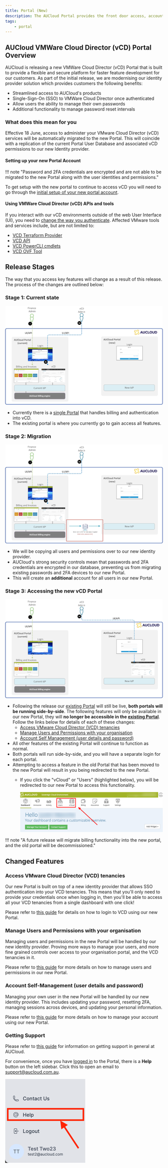 ```yaml
---
title: Portal (New)
description: The AUCloud Portal provides the front door access, account management to AUCloud's infrastructure services.
tags:
    - portal
---
```


## AUCloud VMWare Cloud Director (vCD) Portal Overview

AUCloud is releasing a new VMWare Cloud Director (vCD) Portal that is built to provide a flexible and secure platform for faster feature development for our customers. As part of the initial release, we are modernising our identity provider solution which provides customers the following benefits:

- Streamlined access to AUCloud's products
- Single-Sign-On (SSO) to VMWare Cloud Director once authenticated
- Allow users the ability to manage their own passwords
- Additional functionality to manage password reset intervals

### What does this mean for you

Effective 18 June, access to administer your VMware Cloud Director (vCD) services will be automatically migrated to the new Portal. This will coincide with a replication of the current Portal User Database and associated vCD permissions to our new Identity provider.

#### Setting up your new Portal Account

!!! note "Password and 2FA credentials are encrypted and are not able to be migrated to the new Portal along with the user identities and permissions." 

To get setup with the new portal to continue to access vCD you will need to go through the [initial setup of your new portal account](./portal-account-setup.md#initial-setup).

#### Using VMWare Cloud Director (vCD) APIs and tools

If you interact with our vCD environments outside of the web User Interface (UI), you need to [change the way you authenticate](./api-authentication.md).  Affected VMware tools and services include, but are not limited to:

- [VCD Terraform Provider](https://registry.terraform.io/providers/vmware/vcd/latest/docs)
- [VCD API](https://docs.vmware.com/en/VMware-Cloud-Director/index.html)
- [VCD PowerCLI cmdlets](https://developer.vmware.com/docs/powercli/latest/products/vmwareclouddirector/)
- [VCD OVF Tool](https://docs.vmware.com/en/VMware-Cloud-Director/10.5/VMware-Cloud-Director-Install-Configure-Upgrade-Guide/GUID-2B34775B-7C96-44F2-A9A3-D6A9D3B0CAD2.html)

## Release Stages

The way that you access key features will change as a result of this release. The process of the changes are outlined below:

### Stage 1: Current state

![current-state](./assets/portal-initial-state.png)

- Currently there is a [single Portal](https://portal.australiacloud.com.au) that handles billing and authentication into vCD.
- The existing portal is where you currently go to gain access all features.

### Stage 2: Migration

![migration-state](./assets/portal-migration-state.png)

- We will be copying all users and permissions over to our new identity provider.
- AUCloud's strong security controls mean that passwords and 2FA credentials are encrypted in our database, preventing us from migrating existing passwords and 2FA devices to our new Portal. 
- This will create an **additional** account for all users in our new Portal.

### Stage 3: Accessing the new vCD Portal

![final-state](./assets/portal-final-state.png)

- Following the release our [existing Portal](https://portal.australiacloud.com.au) will still be live, **both portals will be running side-by-side**. The following features will only be available in our new Portal, they will **no longer be accessible in the [existing Portal](https://portal.australiacloud.com.au)**. Follow the links below for details of each of these changes:
    - [Access VMware Cloud Director (VCD) tenancies](#access-vmware-cloud-director-vcd-tenancies)
    - [Manage Users and Permissions with your organisation](#manage-users-and-permissions-with-your-organisation)
    - [Account Self Management (user details and password)](#account-self-management-user-details-and-password)
- All other features of the existing Portal will continue to function as normal. 
- Both portals will run side-by-side, and you will have a separate login for each portal. 
- Attempting to access a feature in the old Portal that has been moved to the new Portal will result in you being redirected to the new Portal. 
    - If you click the "vCloud" or "Users" (highlighted below), you will be redirected to our new Portal to access this functionality. 

        ![removed-features](./assets/removed-features.png)

!!! note "A future release will migrate billing functionality into the new portal, and the old portal will be decommissioned."

## Changed Features

### Access VMware Cloud Director (VCD) tenancies

Our new Portal is built on top of a new identity provider that allows SSO authentication into your VCD tenancies.  This means that you'll only need to provide your credentials once when logging in, then you'll be able to access all your VCD tenancies from a single dashboard with one click!

Please refer to [this guide](./vcd-login.md) for details on how to login to VCD using our new Portal. 

### Manage Users and Permissions with your organisation

Managing users and permissions in the new Portal will be handled by our new identity provider.  Proving more ways to manage your users, and more fine grained controls over access to your organisation portal, and the VCD tenancies in it. 

Please refer to [this guide](./vcd-user-mgmt.md) for more details on how to manage users and permissions in our new Portal. 

### Account Self-Management (user details and password)

Managing your own user in the new Portal will be handled by our new identity provider.  This includes updating your password, resetting 2FA, managing sessions across devices, and updating your personal information. 

Please refer to [this guide](./portal-account-self-mgmt.md) for more details on how to manage your account using our new Portal. 

### Getting Support

Please refer to [this guide](../support/index.md) for information on getting support in general at AUCloud.

For convenience, once you have [logged in](./portal-login.md) to the Portal, there is a **Help** button on the left sidebar. Click this to open an email to [support@aucloud.com.au](mailto:support@aucloud.com.au).
  
  ![Help](./assets/help.png)

